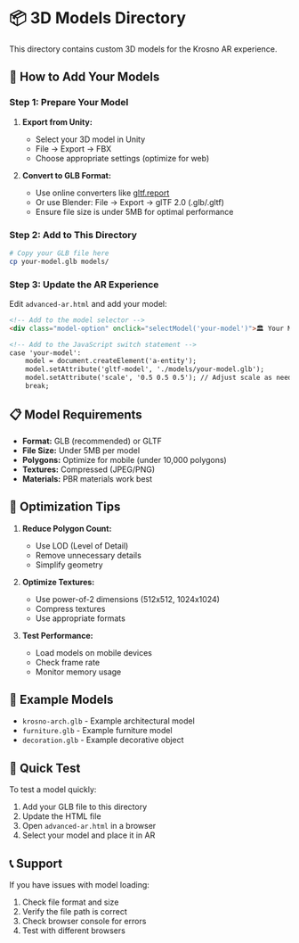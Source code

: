 # 📦 3D Models Directory

This directory contains custom 3D models for the Krosno AR experience.

## 🎯 How to Add Your Models

### Step 1: Prepare Your Model
1. **Export from Unity:**
   - Select your 3D model in Unity
   - File → Export → FBX
   - Choose appropriate settings (optimize for web)

2. **Convert to GLB Format:**
   - Use online converters like [gltf.report](https://gltf.report)
   - Or use Blender: File → Export → glTF 2.0 (.glb/.gltf)
   - Ensure file size is under 5MB for optimal performance

### Step 2: Add to This Directory
```bash
# Copy your GLB file here
cp your-model.glb models/
```

### Step 3: Update the AR Experience
Edit `advanced-ar.html` and add your model:

```html
<!-- Add to the model selector -->
<div class="model-option" onclick="selectModel('your-model')">🏛️ Your Model Name</div>

<!-- Add to the JavaScript switch statement -->
case 'your-model':
    model = document.createElement('a-entity');
    model.setAttribute('gltf-model', './models/your-model.glb');
    model.setAttribute('scale', '0.5 0.5 0.5'); // Adjust scale as needed
    break;
```

## 📋 Model Requirements

- **Format:** GLB (recommended) or GLTF
- **File Size:** Under 5MB per model
- **Polygons:** Optimize for mobile (under 10,000 polygons)
- **Textures:** Compressed (JPEG/PNG)
- **Materials:** PBR materials work best

## 🔧 Optimization Tips

1. **Reduce Polygon Count:**
   - Use LOD (Level of Detail)
   - Remove unnecessary details
   - Simplify geometry

2. **Optimize Textures:**
   - Use power-of-2 dimensions (512x512, 1024x1024)
   - Compress textures
   - Use appropriate formats

3. **Test Performance:**
   - Load models on mobile devices
   - Check frame rate
   - Monitor memory usage

## 📁 Example Models

- `krosno-arch.glb` - Example architectural model
- `furniture.glb` - Example furniture model
- `decoration.glb` - Example decorative object

## 🚀 Quick Test

To test a model quickly:
1. Add your GLB file to this directory
2. Update the HTML file
3. Open `advanced-ar.html` in a browser
4. Select your model and place it in AR

## 📞 Support

If you have issues with model loading:
1. Check file format and size
2. Verify the file path is correct
3. Check browser console for errors
4. Test with different browsers 